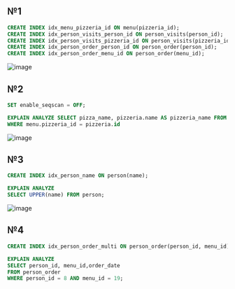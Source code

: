 ## №1
```sql
CREATE INDEX idx_menu_pizzeria_id ON menu(pizzeria_id);
CREATE INDEX idx_person_visits_person_id ON person_visits(person_id);
CREATE INDEX idx_person_visits_pizzeria_id ON person_visits(pizzeria_id);
CREATE INDEX idx_person_order_person_id ON person_order(person_id);
CREATE INDEX idx_person_order_menu_id ON person_order(menu_id);
```
![image](https://github.com/IAmIngibitor/DB-practice-in-college/assets/109351663/22295f5e-bc7f-4a93-9be7-059b0efe6c2d)  
  
## №2
```sql
SET enable_seqscan = OFF;

EXPLAIN ANALYZE SELECT pizza_name, pizzeria.name AS pizzeria_name FROM menu, pizzeria
WHERE menu.pizzeria_id = pizzeria.id
```
![image](https://github.com/IAmIngibitor/DB-practice-in-college/assets/109351663/5d55a0ad-6164-407d-9e16-50d0a68e0ec9)  
  
## №3
```sql
CREATE INDEX idx_person_name ON person(name);

EXPLAIN ANALYZE 
SELECT UPPER(name) FROM person;
```
![image](https://github.com/IAmIngibitor/DB-practice-in-college/assets/109351663/cef598aa-f4dd-4243-a0de-49b2f9d8a087)  
  
## №4
```sql
CREATE INDEX idx_person_order_multi ON person_order(person_id, menu_id);

EXPLAIN ANALYZE
SELECT person_id, menu_id,order_date
FROM person_order
WHERE person_id = 8 AND menu_id = 19;
```
